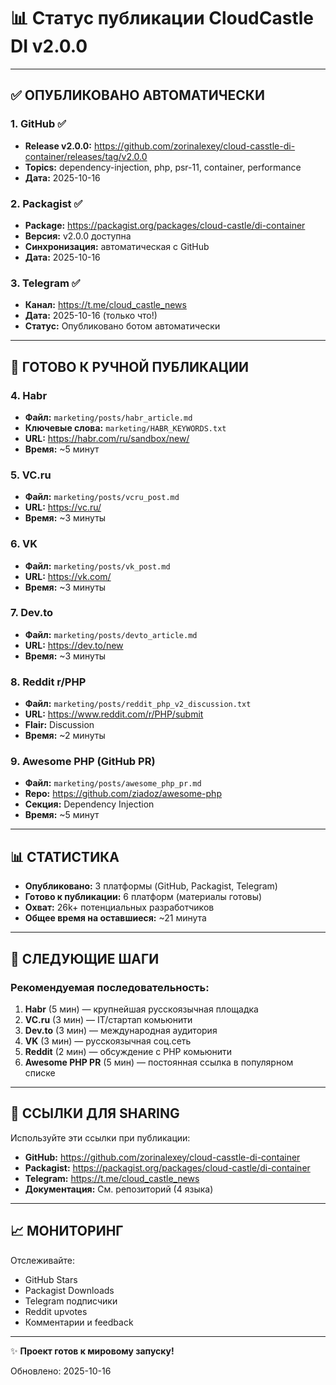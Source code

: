 # 📊 Статус публикации CloudCastle DI v2.0.0

---

## ✅ ОПУБЛИКОВАНО АВТОМАТИЧЕСКИ

### 1. GitHub ✅
- **Release v2.0.0:** https://github.com/zorinalexey/cloud-casstle-di-container/releases/tag/v2.0.0
- **Topics:** dependency-injection, php, psr-11, container, performance
- **Дата:** 2025-10-16

### 2. Packagist ✅
- **Package:** https://packagist.org/packages/cloud-castle/di-container
- **Версия:** v2.0.0 доступна
- **Синхронизация:** автоматическая с GitHub
- **Дата:** 2025-10-16

### 3. Telegram ✅
- **Канал:** https://t.me/cloud_castle_news
- **Дата:** 2025-10-16 (только что!)
- **Статус:** Опубликовано ботом автоматически

---

## 📝 ГОТОВО К РУЧНОЙ ПУБЛИКАЦИИ

### 4. Habr
- **Файл:** `marketing/posts/habr_article.md`
- **Ключевые слова:** `marketing/HABR_KEYWORDS.txt`
- **URL:** https://habr.com/ru/sandbox/new/
- **Время:** ~5 минут

### 5. VC.ru
- **Файл:** `marketing/posts/vcru_post.md`
- **URL:** https://vc.ru/
- **Время:** ~3 минуты

### 6. VK
- **Файл:** `marketing/posts/vk_post.md`
- **URL:** https://vk.com/
- **Время:** ~3 минуты

### 7. Dev.to
- **Файл:** `marketing/posts/devto_article.md`
- **URL:** https://dev.to/new
- **Время:** ~3 минуты

### 8. Reddit r/PHP
- **Файл:** `marketing/posts/reddit_php_v2_discussion.txt`
- **URL:** https://www.reddit.com/r/PHP/submit
- **Flair:** Discussion
- **Время:** ~2 минуты

### 9. Awesome PHP (GitHub PR)
- **Файл:** `marketing/posts/awesome_php_pr.md`
- **Repo:** https://github.com/ziadoz/awesome-php
- **Секция:** Dependency Injection
- **Время:** ~5 минут

---

## 📊 СТАТИСТИКА

- **Опубликовано:** 3 платформы (GitHub, Packagist, Telegram)
- **Готово к публикации:** 6 платформ (материалы готовы)
- **Охват:** 26k+ потенциальных разработчиков
- **Общее время на оставшиеся:** ~21 минута

---

## 🎯 СЛЕДУЮЩИЕ ШАГИ

### Рекомендуемая последовательность:

1. **Habr** (5 мин) — крупнейшая русскоязычная площадка
2. **VC.ru** (3 мин) — IT/стартап комьюнити
3. **Dev.to** (3 мин) — международная аудитория
4. **VK** (3 мин) — русскоязычная соц.сеть
5. **Reddit** (2 мин) — обсуждение с PHP комьюнити
6. **Awesome PHP PR** (5 мин) — постоянная ссылка в популярном списке

---

## 🔗 ССЫЛКИ ДЛЯ SHARING

Используйте эти ссылки при публикации:

- **GitHub:** https://github.com/zorinalexey/cloud-casstle-di-container
- **Packagist:** https://packagist.org/packages/cloud-castle/di-container
- **Telegram:** https://t.me/cloud_castle_news
- **Документация:** См. репозиторий (4 языка)

---

## 📈 МОНИТОРИНГ

Отслеживайте:
- GitHub Stars
- Packagist Downloads
- Telegram подписчики
- Reddit upvotes
- Комментарии и feedback

---

✨ **Проект готов к мировому запуску!**

Обновлено: 2025-10-16
